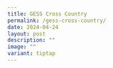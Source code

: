 ```yaml
---
title: GESS Cross Country
permalink: /gess-cross-country/
date: 2024-04-24
layout: post
description: ""
image: ""
variant: tiptap
---
```

